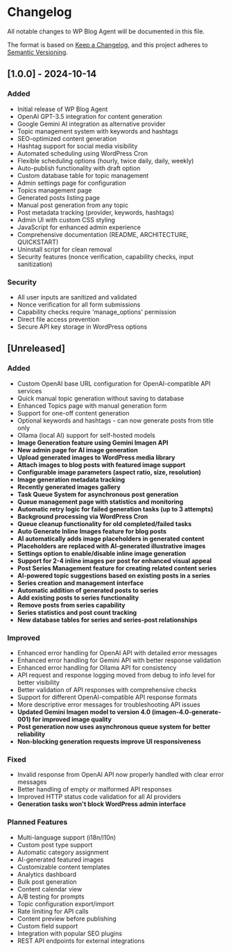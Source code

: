 # Changelog

All notable changes to WP Blog Agent will be documented in this file.

The format is based on [Keep a Changelog](https://keepachangelog.com/en/1.0.0/),
and this project adheres to [Semantic Versioning](https://semver.org/spec/v2.0.0.html).

## [1.0.0] - 2024-10-14

### Added
- Initial release of WP Blog Agent
- OpenAI GPT-3.5 integration for content generation
- Google Gemini AI integration as alternative provider
- Topic management system with keywords and hashtags
- SEO-optimized content generation
- Hashtag support for social media visibility
- Automated scheduling using WordPress Cron
- Flexible scheduling options (hourly, twice daily, daily, weekly)
- Auto-publish functionality with draft option
- Custom database table for topic management
- Admin settings page for configuration
- Topics management page
- Generated posts listing page
- Manual post generation from any topic
- Post metadata tracking (provider, keywords, hashtags)
- Admin UI with custom CSS styling
- JavaScript for enhanced admin experience
- Comprehensive documentation (README, ARCHITECTURE, QUICKSTART)
- Uninstall script for clean removal
- Security features (nonce verification, capability checks, input sanitization)

### Security
- All user inputs are sanitized and validated
- Nonce verification for all form submissions
- Capability checks require 'manage_options' permission
- Direct file access prevention
- Secure API key storage in WordPress options

## [Unreleased]

### Added
- Custom OpenAI base URL configuration for OpenAI-compatible API services
- Quick manual topic generation without saving to database
- Enhanced Topics page with manual generation form
- Support for one-off content generation
- Optional keywords and hashtags - can now generate posts from title only
- Ollama (local AI) support for self-hosted models
- **Image Generation feature using Gemini Imagen API**
- **New admin page for AI image generation**
- **Upload generated images to WordPress media library**
- **Attach images to blog posts with featured image support**
- **Configurable image parameters (aspect ratio, size, resolution)**
- **Image generation metadata tracking**
- **Recently generated images gallery**
- **Task Queue System for asynchronous post generation**
- **Queue management page with statistics and monitoring**
- **Automatic retry logic for failed generation tasks (up to 3 attempts)**
- **Background processing via WordPress Cron**
- **Queue cleanup functionality for old completed/failed tasks**
- **Auto Generate Inline Images feature for blog posts**
- **AI automatically adds image placeholders in generated content**
- **Placeholders are replaced with AI-generated illustrative images**
- **Settings option to enable/disable inline image generation**
- **Support for 2-4 inline images per post for enhanced visual appeal**
- **Post Series Management feature for creating related content series**
- **AI-powered topic suggestions based on existing posts in a series**
- **Series creation and management interface**
- **Automatic addition of generated posts to series**
- **Add existing posts to series functionality**
- **Remove posts from series capability**
- **Series statistics and post count tracking**
- **New database tables for series and series-post relationships**

### Improved
- Enhanced error handling for OpenAI API with detailed error messages
- Enhanced error handling for Gemini API with better response validation
- Enhanced error handling for Ollama API for consistency
- API request and response logging moved from debug to info level for better visibility
- Better validation of API responses with comprehensive checks
- Support for different OpenAI-compatible API response formats
- More descriptive error messages for troubleshooting API issues
- **Updated Gemini Imagen model to version 4.0 (imagen-4.0-generate-001) for improved image quality**
- **Post generation now uses asynchronous queue system for better reliability**
- **Non-blocking generation requests improve UI responsiveness**

### Fixed
- Invalid response from OpenAI API now properly handled with clear error messages
- Better handling of empty or malformed API responses
- Improved HTTP status code validation for all AI providers
- **Generation tasks won't block WordPress admin interface**

### Planned Features
- Multi-language support (i18n/l10n)
- Custom post type support
- Automatic category assignment
- AI-generated featured images
- Customizable content templates
- Analytics dashboard
- Bulk post generation
- Content calendar view
- A/B testing for prompts
- Topic configuration export/import
- Rate limiting for API calls
- Content preview before publishing
- Custom field support
- Integration with popular SEO plugins
- REST API endpoints for external integrations
